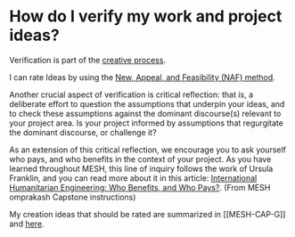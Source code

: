 # How do I verify my work and project ideas?

Verification is part of the [creative process](https://www.wework.com/ideas/professional-development/creativity-culture/understanding-the-four-stages-of-the-creative-process#:~:text=Stage%204%3A%20Verification&text=Whatever%20ideas%20and%20insights%20arose,such%20an%20orderly%2C%20linear%20fashion).

I can rate Ideas by using the [New, Appeal, and Feasibility (NAF) method](https://www.mycoted.com/NAF).

Another crucial aspect of verification is critical reflection: that is, a deliberate effort to question the assumptions that underpin your ideas, and to check these assumptions against the dominant discourse(s) relevant to your project area. Is your project informed by assumptions that regurgitate the dominant discourse, or challenge it?

As an extension of this critical reflection, we encourage you to ask yourself who pays, and who benefits in the context of your project. As you have learned throughout MESH, this line of inquiry follows the work of Ursula Franklin, and you can read more about it in this article: [International Humanitarian Engineering: Who Benefits, and Who Pays?](https://app.omprakash.org/Classroom%20pdfs/International_humanitarian_engineering_1699061872.pdf).
(From MESH omprakash Capstone instructions)

My creation ideas that should be rated are summarized in [[MESH-CAP-G]] and [here](https://docs.google.com/document/d/1NwWqKLH4x-LrfgwC4PKYaQwBhMZNnYlpEaP_w2SmreI/edit#heading=h.n0g8ynedxiwk).





